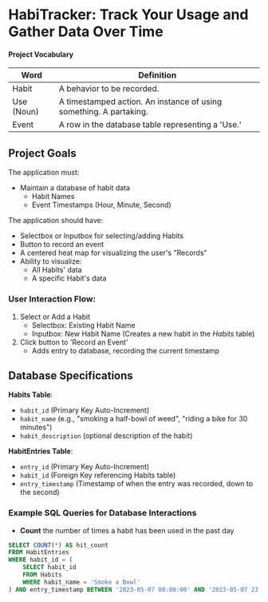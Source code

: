 # HabiTracker: Track Your Usage and Gather Data Over Time

#### Project Vocabulary
| Word | Definition |
|---------------|--------------------------------------------------------------|
| Habit | A behavior to be recorded. |
| Use (Noun) | A timestamped action. An instance of using something. A partaking. |
| Event | A row in the database table representing a 'Use.' |

## Project Goals
The application must:
- Maintain a database of habit data
  - Habit Names
  - Event Timestamps (Hour, Minute, Second)

The application should have:
- Selectbox or Inputbox for selecting/adding Habits
- Button to record an event
- A centered heat map for visualizing the user's "Records"
- Ability to visualize:
  - All Habits' data
  - A specific Habit's data

### User Interaction Flow:
1. Select or Add a Habit
   - Selectbox: Existing Habit Name
   - Inputbox: New Habit Name (Creates a new habit in the *Habits* table)
2. Click button to 'Record an Event'
   - Adds entry to database, recording the current timestamp

## Database Specifications
**Habits Table**:
- `habit_id` (Primary Key Auto-Increment)
- `habit_name` (e.g., "smoking a half-bowl of weed", "riding a bike for 30 minutes")
- `habit_description` (optional description of the habit)

**HabitEntries Table**:
- `entry_id` (Primary Key Auto-Increment)
- `habit_id` (Foreign Key referencing Habits table)
- `entry_timestamp` (Timestamp of when the entry was recorded, down to the second)

### Example SQL Queries for Database Interactions
- **Count** the number of times a habit has been used in the past day
```SQL
SELECT COUNT(*) AS hit_count
FROM HabitEntries
WHERE habit_id = (
    SELECT habit_id
    FROM Habits
    WHERE habit_name = 'Smoke a Bowl'
) AND entry_timestamp BETWEEN '2023-05-07 00:00:00' AND '2023-05-07 23:59:59';